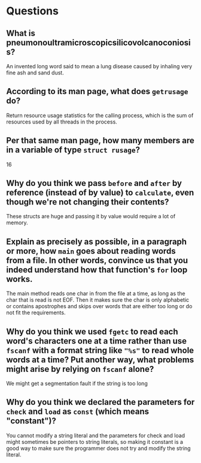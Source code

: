 # Questions

## What is pneumonoultramicroscopicsilicovolcanoconiosis?

An invented long word said to mean a lung disease caused by inhaling very fine ash and sand dust.

## According to its man page, what does `getrusage` do?

Return resource usage statistics for the calling process, which is the sum of resources used by all threads in the process.

## Per that same man page, how many members are in a variable of type `struct rusage`?

16

## Why do you think we pass `before` and `after` by reference (instead of by value) to `calculate`, even though we're not changing their contents?

These structs are huge and passing it by value would require a lot of memory.

## Explain as precisely as possible, in a paragraph or more, how `main` goes about reading words from a file. In other words, convince us that you indeed understand how that function's `for` loop works.

The main method reads one char in from the file at a time, as long as the char that is read is not EOF. Then it makes sure the char is only alphabetic
or contains apostrophes and skips over words that are either too long or do not fit the requirements.

## Why do you think we used `fgetc` to read each word's characters one at a time rather than use `fscanf` with a format string like `"%s"` to read whole words at a time? Put another way, what problems might arise by relying on `fscanf` alone?

We might get a segmentation fault if the string is too long

## Why do you think we declared the parameters for `check` and `load` as `const` (which means "constant")?

You cannot modify a string literal and the parameters for check and load might sometimes be pointers to string literals, so making it constant
is a good way to make sure the programmer does not try and modify the string literal.
